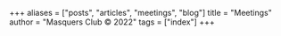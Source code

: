 +++
aliases = ["posts", "articles", "meetings", "blog"]
title = "Meetings"
author = "Masquers Club &copy; 2022"
tags = ["index"]
+++

